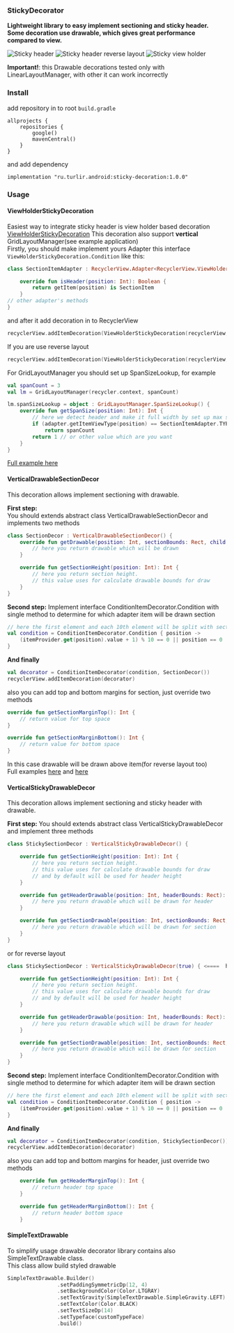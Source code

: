 ### StickyDecorator

**Lightweight library to easy implement sectioning and sticky header.  
Some decoration use drawable, which gives great performance compared to view.**

![Sticky header](/images/sticky_header.gif)
![Sticky header reverse layout](/images/sticky_header_reverse.gif)
![Sticky view holder](/images/sticky_view_holder.gif)

**Important!**: this Drawable decorations tested only with LinearLayoutManager, with other it can work incorrectly

### Install
add repository in to root `build.gradle`
```
allprojects {
    repositories {
        google()
        mavenCentral()
    }
}
```

and add dependency   
```
implementation "ru.turlir.android:sticky-decoration:1.0.0"
```

### Usage    
#### ViewHolderStickyDecoration             
Easiest way to integrate sticky header is view holder based decoration [ViewHolderStickyDecoration](/sticky/src/main/java/com/osome/stickydecorator/ViewHolderStickyDecoration.java)
This decoration also support **vertical** GridLayoutManager(see example application)   
Firstly, you should make implement yours Adapter this interface `ViewHolderStickyDecoration.Condition` like this:
``` kotlin
class SectionItemAdapter : RecyclerView.Adapter<RecyclerView.ViewHolder>(), ViewHolderStickyDecoration.Condition {

    override fun isHeader(position: Int): Boolean {
        return getItem(position) is SectionItem
    }
// other adapter's methods    
}
```
and after it add decoration in to RecyclerView
``` kotlin
recyclerView.addItemDecoration(ViewHolderStickyDecoration(recyclerView, adapter))
```
If you are use reverse layout
``` kotlin
recyclerView.addItemDecoration(ViewHolderStickyDecoration(recyclerView, adapter, true))
```

For GridLayoutManager you should set up SpanSizeLookup, for example
``` kotlin
val spanCount = 3
val lm = GridLayoutManager(recycler.context, spanCount)

lm.spanSizeLookup = object : GridLayoutManager.SpanSizeLookup() {
    override fun getSpanSize(position: Int): Int {
        // here we detect header and make it full width by set up max span    
        if (adapter.getItemViewType(position) == SectionItemAdapter.TYPE_HEADER)
            return spanCount
        return 1 // or other value which are you want
    }
}
```
[Full example here](/app/src/main/java/com/osome/stickydecorator/SectionItemAdapter.kt)


#### VerticalDrawableSectionDecor
This decoration allows implement sectioning with drawable.        

**First step:**   
You should extends abstract class VerticalDrawableSectionDecor and implements two methods  
``` kotlin
class SectionDecor : VerticalDrawableSectionDecor() {
    override fun getDrawable(position: Int, sectionBounds: Rect, child: View): Drawable {
        // here you return drawable which will be drawn
    }

    override fun getSectionHeight(position: Int): Int {
        // here you return section height.
        // this value uses for calculate drawable bounds for draw
    }
}
```
**Second step:**
Implement interface ConditionItemDecorator.Condition with single method to determine for which adapter item will be drawn section
``` kotlin
// here the first element and each 10th element will be split with section
val condition = ConditionItemDecorator.Condition { position ->
    (itemProvider.get(position).value + 1) % 10 == 0 || position == 0
}
```
**And finally**
``` kotlin
val decorator = ConditionItemDecorator(condition, SectionDecor())
recyclerView.addItemDecoration(decorator)                
```

also you can add top and bottom margins for section, just override two methods
``` kotlin
override fun getSectionMarginTop(): Int {
    // return value for top space
}

override fun getSectionMarginBottom(): Int {
    // return value for bottom space
}
```

In this case drawable will be drawn above item(for reverse layout too)   
Full examples [here](/app/src/main/java/com/osome/stickydecorator/decor/SectionDecor.kt) and [here](/app/src/main/java/com/osome/stickydecorator/decor/SectionDecorReverse.kt)

#### VerticalStickyDrawableDecor
This decoration allows implement sectioning and sticky header with drawable.    

**First step:**
You should extends abstract class VerticalStickyDrawableDecor and implement three methods   
``` kotlin
class StickySectionDecor : VerticalStickyDrawableDecor() {

    override fun getSectionHeight(position: Int): Int {
        // here you return section height.
        // this value uses for calculate drawable bounds for draw
        // and by default will be used for header height 
    }

    override fun getHeaderDrawable(position: Int, headerBounds: Rect): Drawable {
        // here you return drawable which will be drawn for header
    }

    override fun getSectionDrawable(position: Int, sectionBounds: Rect, child: View): Drawable {
        // here you return drawable which will be drawn for section
    }
}
```

or for reverse layout

``` kotlin
class StickySectionDecor : VerticalStickyDrawableDecor(true) { <====  here set in to constructor flag for reverse layout 

    override fun getSectionHeight(position: Int): Int {
        // here you return section height.
        // this value uses for calculate drawable bounds for draw
        // and by default will be used for header height 
    }

    override fun getHeaderDrawable(position: Int, headerBounds: Rect): Drawable {
        // here you return drawable which will be drawn for header
    }

    override fun getSectionDrawable(position: Int, sectionBounds: Rect, child: View): Drawable {
        // here you return drawable which will be drawn for section
    }
}
```

**Second step:**
Implement interface ConditionItemDecorator.Condition with single method to determine for which adapter item will be drawn section
``` kotlin
// here the first element and each 10th element will be split with section
val condition = ConditionItemDecorator.Condition { position ->
    (itemProvider.get(position).value + 1) % 10 == 0 || position == 0
}
```
**And finally**
``` kotlin
val decorator = ConditionItemDecorator(condition, StickySectionDecor())
recyclerView.addItemDecoration(decorator)                
```  

also you can add top and bottom margins for header, just override two methods 
``` kotlin
    override fun getHeaderMarginTop(): Int {
        // return header top space
    }

    override fun getHeaderMarginBottom(): Int {
        // return header bottom space
    }
``` 

#### SimpleTextDrawable
To simplify usage drawable decorator library contains also SimpleTextDrawable class.   
This class allow build styled drawable 
``` kotlin
SimpleTextDrawable.Builder()
                .setPaddingSymmetricDp(12, 4)
                .setBackgroundColor(Color.LTGRAY)
                .setTextGravity(SimpleTextDrawable.SimpleGravity.LEFT)
                .setTextColor(Color.BLACK)
                .setTextSizeDp(14)
                .setTypeface(customTypeFace)
                .build()
```
